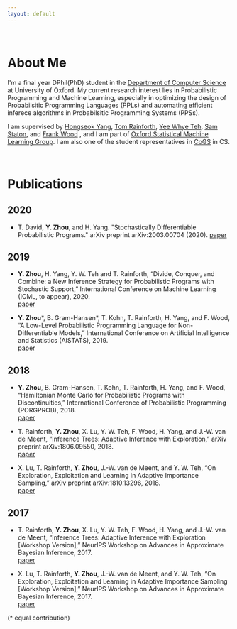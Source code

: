 ```yaml
---
layout: default
---
```


&nbsp;


# About Me


I'm a final year DPhil(PhD) student in the [Department of Computer Science](http://www.cs.ox.ac.uk/) at University of Oxford. 
My current research interest lies in Probabilistic Programming and Machine Learning, especially in optimizing the design of Probabilsitic Programming Languages (PPLs) and automating efficient inferece algorithms in Probabilsitic Programming Systems (PPSs).


I am supervised by 
[Hongseok Yang](https://cs.kaist.ac.kr/people/view?idx=552&kind=faculty&menu=160), 
[Tom Rainforth](http://www.robots.ox.ac.uk/~twgr/),
[Yee Whye Teh](https://www.stats.ox.ac.uk/~teh/index.html),
[Sam Staton](http://www.cs.ox.ac.uk/people/samuel.staton/main.html),
and
[Frank Wood](https://www.cs.ubc.ca/~fwood/) , 
and
I am part of [Oxford Statistical Machine Learning Group](http://csml.stats.ox.ac.uk/).
I am also one of the student representatives in [CoGS](https://www.cs.ox.ac.uk/societies/COGS/) in CS.


&nbsp;


# Publications
## 2020
* T. David, **Y. Zhou**, and H. Yang. "Stochastically Differentiable Probabilistic Programs." arXiv preprint arXiv:2003.00704 (2020).
    [paper](https://arxiv.org/pdf/2003.00704.pdf) 

## 2019
* **Y. Zhou**, H. Yang, Y. W. Teh and T. Rainforth, “Divide, Conquer, and Combine: a New Inference Strategy for Probabilistic Programs with Stochastic Support,” International Conference on Machine Learning (ICML, to appear), 2020.  
    [paper](https://arxiv.org/abs/1910.13324)

* **Y. Zhou***, B. Gram-Hansen*, T. Kohn, T. Rainforth, H. Yang, and F. Wood, “A Low-Level Probabilistic Programming Language for Non-Differentiable Models,” International Conference on Artificial Intelligence and Statistics (AISTATS), 2019.  
    [paper](https://arxiv.org/pdf/1903.02482.pdf) 
    <!-- | [code]() | [poster]() -->
    
## 2018
* **Y. Zhou**, B. Gram-Hansen, T. Kohn, T. Rainforth, H. Yang, and F. Wood, “Hamiltonian Monte Carlo for Probabilistic Programs
 with Discontinuities,” International Conference of Probabilistic Programming (PORGPROB), 2018.  
   [paper](https://arxiv.org/pdf/1804.03523.pdf) 

* T. Rainforth, **Y. Zhou**, X. Lu, Y. W. Teh, F. Wood, H. Yang, and J.-W. van de Meent, “Inference Trees: Adaptive Inference with Exploration,” arXiv preprint arXiv:1806.09550, 2018.  
   [paper](https://arxiv.org/pdf/1806.09550.pdf) 
   
* X. Lu, T. Rainforth, **Y. Zhou**, J.-W. van de Meent, and Y. W. Teh, “On Exploration, Exploitation and Learning in Adaptive Importance Sampling,” arXiv preprint arXiv:1810.13296, 2018.  
  [paper](https://arxiv.org/pdf/1810.13296.pdf) 

## 2017
* T. Rainforth, **Y. Zhou**, X. Lu, Y. W. Teh, F. Wood, H. Yang, and J.-W. van de Meent, “Inference Trees: Adaptive Inference with Exploration [Workshop Version],” NeurIPS Workshop on Advances in Approximate Bayesian Inference, 2017.   
  [paper](https://arxiv.org/pdf/1806.09550.pdf) 
    
* X. Lu, T. Rainforth, **Y. Zhou**, J.-W. van de Meent, and Y. W. Teh, “On Exploration, Exploitation and Learning in Adaptive Importance Sampling [Workshop Version],” NeurIPS Workshop on Advances in Approximate Bayesian Inference, 2017.  
    [paper](https://arxiv.org/pdf/1810.13296.pdf) 


(* equal contribution)